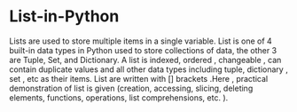 # List-in-Python
Lists are used to store multiple items in a single variable. List is one of 4 built-in data types in Python used to store collections of data, the other 3 are Tuple, Set, and Dictionary. A list is indexed, ordered , changeable , can contain duplicate values and all other data types including tuple, dictionary , set , etc as their items. List are written with [] brackets .Here , practical demonstration of list is given (creation, accessing, slicing, deleting elements, functions, operations, list comprehensions, etc. ).
